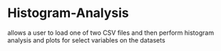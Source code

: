 # Histogram-Analysis
allows a user to load one of two CSV files and then perform histogram analysis and plots for select variables on the datasets
